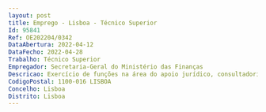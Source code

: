 ```yaml
--- 
layout: post
title: Emprego - Lisboa - Técnico Superior
Id: 95841
Ref: OE202204/0342
DataAbertura: 2022-04-12
DataFecho: 2022-04-28
Trabalho: Técnico Superior
Empregador: Secretaria-Geral do Ministério das Finanças
Descricao: Exercício de funções na área do apoio jurídico, consultadoria e contencioso administrativo, em especial no âmbito dos regimes da contratação e do emprego público, assegurando o patrocínio judiciário do Ministério das Finanças junto dos tribunais administrativos e fiscais, bem como o acompanhamento do contencioso assegurado pelo Ministério Público em representação do Estado Português.
CodigoPostal: 1100-016 LISBOA
Concelho: Lisboa
Distrito: Lisboa
--- 
```

